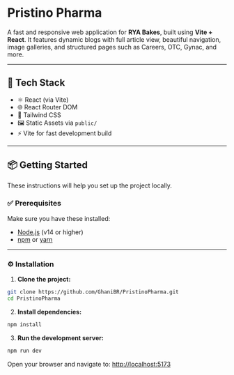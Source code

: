 # Pristino Pharma

A fast and responsive web application for **RYA Bakes**, built using **Vite + React**. It features dynamic blogs with full article view, beautiful navigation, image galleries, and structured pages such as Careers, OTC, Gynac, and more.

---

## 🚀 Tech Stack

- ⚛️ React (via Vite)
- 🌐 React Router DOM
- 🎨 Tailwind CSS
- 🖼️ Static Assets via `public/`
- ⚡ Vite for fast development build

---

## 📦 Getting Started

These instructions will help you set up the project locally.

### ✅ Prerequisites

Make sure you have these installed:

- [Node.js](https://nodejs.org/) (v14 or higher)
- [npm](https://www.npmjs.com/) or [yarn](https://yarnpkg.com/)

---

### ⚙️ Installation

1. **Clone the project:**

```bash
git clone https://github.com/GhaniBR/PristinoPharma.git
cd PristinoPharma
````

2. **Install dependencies:**

```bash
npm install
```

3. **Run the development server:**

```bash
npm run dev
```

Open your browser and navigate to: [http://localhost:5173](http://localhost:5173)
